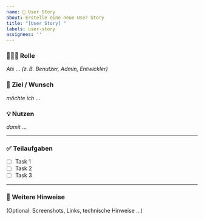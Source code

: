 ```yaml
---
name: 🧩 User Story
about: Erstelle eine neue User Story
title: "[User Story] "
labels: user-story
assignees: ''
---
```

 
### 🧑‍🤝‍🧑 Rolle  
*Als* ... *(z. B. Benutzer, Admin, Entwickler)*
 
### 🎯 Ziel / Wunsch  
*möchte ich* ...
 
### 💡 Nutzen  
*damit* ...
 
---
 
### ✅ Teilaufgaben  
- [ ] Task 1  
- [ ] Task 2  
- [ ] Task 3  
 
---
 
### 📎 Weitere Hinweise  
(Optional: Screenshots, Links, technische Hinweise …)